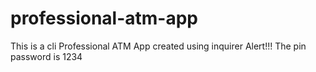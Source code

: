 # professional-atm-app
This is a cli Professional ATM App created using inquirer
Alert!!!
The pin password is 1234


